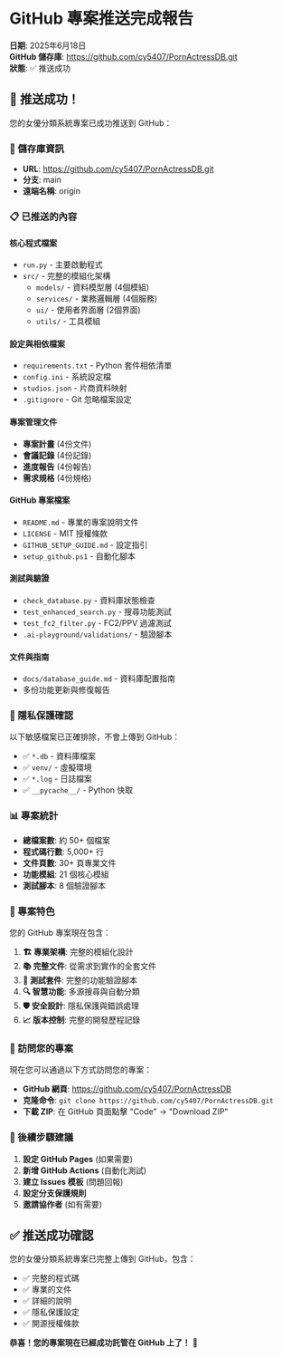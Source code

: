 # GitHub 專案推送完成報告

**日期**: 2025年6月18日  
**GitHub 儲存庫**: https://github.com/cy5407/PornActressDB.git  
**狀態**: ✅ 推送成功

## 🎉 推送成功！

您的女優分類系統專案已成功推送到 GitHub：

### 📍 儲存庫資訊
- **URL**: https://github.com/cy5407/PornActressDB.git
- **分支**: main
- **遠端名稱**: origin

### 📋 已推送的內容

#### 核心程式檔案
- `run.py` - 主要啟動程式
- `src/` - 完整的模組化架構
  - `models/` - 資料模型層 (4個模組)
  - `services/` - 業務邏輯層 (4個服務)
  - `ui/` - 使用者界面層 (2個界面)
  - `utils/` - 工具模組

#### 設定與相依檔案
- `requirements.txt` - Python 套件相依清單
- `config.ini` - 系統設定檔
- `studios.json` - 片商資料映射
- `.gitignore` - Git 忽略檔案設定

#### 專案管理文件
- **專案計畫** (4份文件)
- **會議記錄** (4份記錄)
- **進度報告** (4份報告)
- **需求規格** (4份規格)

#### GitHub 專案檔案
- `README.md` - 專業的專案說明文件
- `LICENSE` - MIT 授權條款
- `GITHUB_SETUP_GUIDE.md` - 設定指引
- `setup_github.ps1` - 自動化腳本

#### 測試與驗證
- `check_database.py` - 資料庫狀態檢查
- `test_enhanced_search.py` - 搜尋功能測試
- `test_fc2_filter.py` - FC2/PPV 過濾測試
- `.ai-playground/validations/` - 驗證腳本

#### 文件與指南
- `docs/database_guide.md` - 資料庫配置指南
- 多份功能更新與修復報告

### 🔐 隱私保護確認

以下敏感檔案已正確排除，不會上傳到 GitHub：
- ✅ `*.db` - 資料庫檔案
- ✅ `venv/` - 虛擬環境
- ✅ `*.log` - 日誌檔案
- ✅ `__pycache__/` - Python 快取

### 📊 專案統計

- **總檔案數**: 約 50+ 個檔案
- **程式碼行數**: 5,000+ 行
- **文件頁數**: 30+ 頁專業文件
- **功能模組**: 21 個核心模組
- **測試腳本**: 8 個驗證腳本

### 🌟 專案特色

您的 GitHub 專案現在包含：

1. **🏗️ 專業架構**: 完整的模組化設計
2. **📚 完整文件**: 從需求到實作的全套文件
3. **🧪 測試套件**: 完整的功能驗證腳本
4. **🔍 智慧功能**: 多源搜尋與自動分類
5. **🛡️ 安全設計**: 隱私保護與錯誤處理
6. **📈 版本控制**: 完整的開發歷程記錄

### 🔗 訪問您的專案

現在您可以通過以下方式訪問您的專案：
- **GitHub 網頁**: https://github.com/cy5407/PornActressDB
- **克隆命令**: `git clone https://github.com/cy5407/PornActressDB.git`
- **下載 ZIP**: 在 GitHub 頁面點擊 "Code" → "Download ZIP"

### 🎯 後續步驟建議

1. **設定 GitHub Pages** (如果需要)
2. **新增 GitHub Actions** (自動化測試)
3. **建立 Issues 模板** (問題回報)
4. **設定分支保護規則**
5. **邀請協作者** (如有需要)

## ✅ 推送成功確認

您的女優分類系統專案已完整上傳到 GitHub，包含：
- ✅ 完整的程式碼
- ✅ 專業的文件
- ✅ 詳細的說明
- ✅ 隱私保護設定
- ✅ 開源授權條款

**恭喜！您的專案現在已經成功託管在 GitHub 上了！** 🎉
